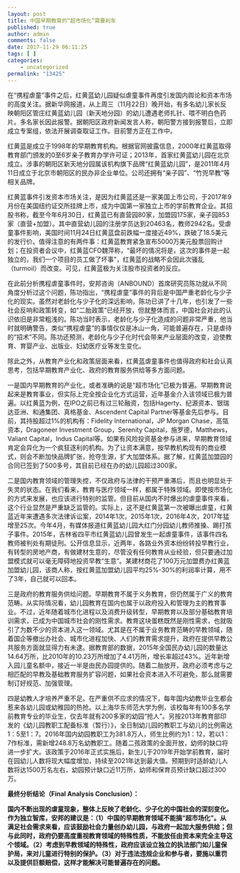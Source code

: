 ```yaml
---
layout: post
title: 中国早期教育的“超市场化”需要刹车
published: true
author: admin
comments: false
date: 2017-11-29 06:11:25
tags: [ ]
categories:
    - uncategorized
permalink: "13425"
---
```

在“携程虐童”事件之后，红黄蓝幼儿园疑似虐童事件再度引发国内舆论和资本市场的高度关注。据新华网报道，从上周三（11月22日）晚开始，有多名幼儿家长反映朝阳区管庄红黄蓝幼儿园（新天地分园）的幼儿遭遇老师扎针、喂不明白色药片。多名家长因此报警。据朝阳区政府新闻发言人称，朝阳警方接到报警后，立即成立专案组，依法开展调查取证工作。目前警方正在工作中。
  
红黄蓝是成立于1998年的早期教育机构。根据官网披露信息，2000年红黄蓝取得教育部门颁发的0至6岁亲子教育办学许可证；2013年，首家红黄蓝幼儿园在北京成立。涉事的朝阳区新天地分园属该机构旗下品牌“红黄蓝幼儿园”，是2011年4月11日成立于北京市朝阳区的民办非企业单位。公司还拥有“亲子园”、“竹兜早教”等相关品牌。
  
红黄蓝事件引发资本市场关注，是因为红黄蓝还是一家美国上市公司，于2017年9月份在美国纽约证交所挂牌上市，成为中国第一家独立上市的学前教育企业。其招股书称，截至今年6月30日，红黄蓝已有直营园80家，加盟园175家，亲子园853家（直营+加盟）。其中直营幼儿园的注册学员达到20463名，教师2942名。受虐童事件影响，美国时间11月24日红黄蓝盘前跌幅一度接近49%，跌破了18.5美元的发行价。值得注意的有两件事：红黄蓝教育紧急宣布5000万美元股票回购计划；在投资者会议中，红黄蓝CFO魏萍称，“最坏的情况将是，这次的事件是一起独立的，我们一个项目的员工做了坏事”，红黄蓝的战略不会因此次骚乱（turmoil）而改变。可见，红黄蓝极为关注股市投资者的反应。
  
在此前分析携程虐童事件时，安邦咨询（ANBOUND）首席研究员陈功就从不同角度分析过这个问题，陈功指出，“携程虐童”事件的背后是中国严重老龄化与少子化的现实。虽然对老龄化与少子化的深远影响，陈功已讲了十几年，也引发了一些社会反响和政策转变，如“二胎政策”已经开放，但就整体而言，中国社会对此的认识依旧是非常粗浅的。陈功当时表示，老龄化与少子化造成的问题非常严重，他当时就明确警告，类似“携程虐童”的事情仅仅是冰山一角，可能普遍存在，只是虐待的“招术”不同。陈功还预测，老龄化与少子化时代会带来产业层面的改变，迫使教育、育婴产业、出版业、妇幼医疗业等发生变化。
  
除此之外，从教育产业化和政策层面来看，红黄蓝虐童事件也值得政府和社会认真思考，包括早期教育产业化、政府的教育服务供给等多方面问题。
  
一是国内早期教育的产业化，或者准确的说是“超市场化”已极为普遍。早期教育说起来是教育事业，但实际上完全按企业化方式运营，近年基金介入该领域已极为普遍。以红黄蓝为例，在IPO之前已有过三轮融资，包括Hagerty、纪源资本、银瑞达亚洲、和通集团、真格基金、Ascendent Capital Partner等基金先后参与。目前，其持股超过1%的机构有：Fidelity International，JP Morgan Chase，高瓴资本，Dragoneer Investment Group，Serenity Capital，施罗德，Matthews，Valiant Capital，Indus Capital等。如果有风险投资基金参与进来，早期教育领域肯定会异化为一个疯狂逐利的机构。为了让资本满意，按早教机构现有的商业模式，则会不断加快品牌扩张，抢夺生源，扩大加盟体系。据了解，红黄蓝加盟园的合同已签到了500多号，其目前已经在办的幼儿园超过300家。
  
二是国内教育领域的管理失控，不仅政府与法律的干预严重滞后，而且也明显处于失灵的状态。在我们看来，教育与医疗领域一样，都属于特殊领域。即使按市场化的方式来发展，也应该进行特别的监管。但目前从国内不时爆出的虐童事件来看，这个行业显然是严重缺乏监管的。实际上，这不是红黄蓝第一次被曝出虐童，红黄蓝近年来遭遇多次法律诉讼案，2014年1次，2015年1次，2016年4次，2017年猛增至25次。今年4月，有媒体报道红黄蓝幼儿园大红门分园幼儿教师推搡、踢打孩子事件。2015年，吉林省四平市红黄蓝幼儿园曾发生一起虐童事件，该事件四名教师被判处有期徒刑。公开信息显示，近两年，各路业外资本纷纷转投早教行业，有转型的房地产商，有做建材生意的，尽管没有任何教育从业经验，但只要通过加盟模式就可以毫无障碍地投资早教“生意”。某建材商花了100万元加盟费办红黄蓝加盟幼儿园，该商人称，按红黄蓝加盟幼儿园平均25%-30%的利润率计算，用不了3年，自己就可以回本。
  
三是政府的教育服务供给问题。早期教育不属于义务教育，但仍然属于广义的教育范畴。从实际情况看，幼儿园教育在国内也属于以政府投入和管理为主的教育事业。不过，近年随着城市化进程以及消费升级转型，早期教育以及部分基础教育培训需求，已成为中国城市社会的刚性需求。教育这块蛋糕既然是刚性需求，也就吸引了为数不少的资本进入这一领域。尤其是在不属于业务教育范畴的早教领域，随着国企等撤出办社会、城市化进程加快、人们的教育需求提升，政府在提供早教公共服务方面就显得力有未逮。据教育部的数据，2015年全国民办幼儿园的数量达14.64万所，比2010年的10.23万所增加了4.41万所，增长率超过43%。近年新增入园儿童名额中，接近一半是由民办园提供的。随着二胎放开，政府必须考虑与之相匹配的早教及基础教育服务扩容问题，如果社会资本进入不可避免，那么就需要制订好规范、加强管理。
  
四是幼教人才培养严重不足。在严重供不应求的情况下，每年国内幼教毕业生都会惹来各幼儿园或幼稚园的热抢。以上海华东师范大学为例，该校每年有100多名学前教育专业的毕业生，仅去年就有200多家的幼园“抢人”。另按2013年教育部印发的《幼儿园教职工配备标准（暂行）》，全日制幼儿园的教职工与幼儿的比例需达1：5至1：7。2016年国内幼园教职工为381.8万人，师生比例约为1：12，若以1：7作标准，需新增248.8万名幼教职工。随着二孩政策的全面开放，幼师的缺口将进一步扩大。该政策于2016年正式实施后，新生儿于2019年开始学前教育，届时在园幼儿人数将现大幅度增加，持续至2021年达到最大值。预期到时适龄幼儿人数将达1500万名左右，幼园预计缺口近11万所，幼师和保育员预计缺口超过300万。
  
**最终分析结论（Final Analysis Conclusion）：**
  
**国内不断出现的虐童现象，整体上反映了老龄化、少子化的中国社会的深刻变化。作为独立智库，安邦的建议是：（1）中国的早期教育领域不能搞“超市场化”。从满足社会需求来看，应该鼓励社会力量创办幼儿园，与政府一起加大服务供给；但与此同时，政府仍要高度重视教育领域的特殊性质，不能放任由资本来完全主导这个领域。（2）考虑到早教领域的特殊性，政府应该设立独立的执法部门如儿童保护局，来对儿童进行特别的保护。（3）对于违法违规企业和参与者，要施以重罚以及提供巨额赔偿，这样才能解决可能普遍存在的问题。**
